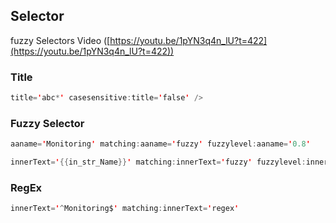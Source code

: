 ## Selector
fuzzy Selectors Video  ([https://youtu.be/1pYN3q4n_lU?t=422](https://youtu.be/1pYN3q4n_lU?t=422))
### Title
```java
title='abc*' casesensitive:title='false' />
```


### Fuzzy Selector
```java
aaname='Monitoring' matching:aaname='fuzzy' fuzzylevel:aaname='0.8'
```
```java
innerText='{{in_str_Name}}' matching:innerText='fuzzy' fuzzylevel:innerText='0.8' 
```
### RegEx
```java
innerText='^Monitoring$' matching:innerText='regex' 
```

